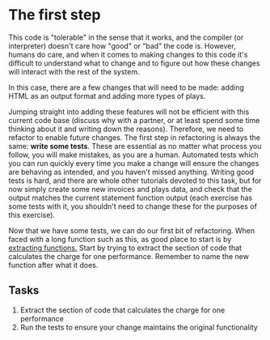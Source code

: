 # The first step

This code is "tolerable" in the sense that it works, and the compiler (or interpreter) doesn't care how "good" or "bad" the code is. However, humans do care, and when it comes to making changes to this code it's difficult to understand what to change and to figure out how these changes will interact with the rest of the system. 

In this case, there are a few changes that will need to be made: adding HTML as an output format and adding more types of plays. 

Jumping straight into adding these features will not be efficient with this current code base (discuss why with a partner, or at least spend some time thinking about it and writing down the reasons). Therefore, we need to refactor to enable future changes. The first step in refactoring is always the same: **write some tests**. These are essential as no matter what process you follow, you will make mistakes, as you are a human. Automated tests which you can run quickly every time you make a change will ensure the changes are behaving as intended, and you haven't missed anything. Writing good tests is hard, and there are whole other tutorials devoted to this task, but for now simply create some new invoices and plays data, and check that the output matches the current statement function output (each exercise has some tests with it, you shouldn't need to change these for the purposes of this exercise).

Now that we have some tests, we can do our first bit of refactoring. When faced with a long function such as this, as good place to start is by [extracting functions.](https://refactoring.com/catalog/extractFunction.html) Start by trying to extract the section of code that calculates the charge for one performance. Remember to name the new function after what it does.

## Tasks
1. Extract the section of code that calculates the charge for one performance
2. Run the tests to ensure your change maintains the original functionality